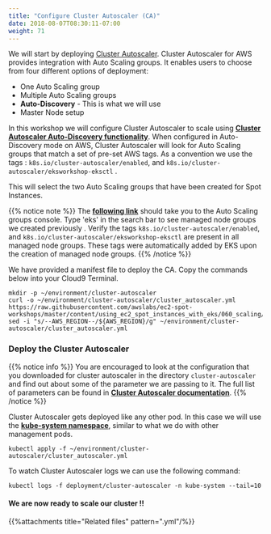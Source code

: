 ```yaml
---
title: "Configure Cluster Autoscaler (CA)"
date: 2018-08-07T08:30:11-07:00
weight: 71
---
```


We will start by deploying [Cluster Autoscaler](https://github.com/kubernetes/autoscaler/tree/master/cluster-autoscaler). Cluster Autoscaler for AWS provides integration with Auto Scaling groups. It enables users to choose from four different options of deployment:

* One Auto Scaling group
* Multiple Auto Scaling groups
* **Auto-Discovery** - This is what we will use
* Master Node setup

In this workshop we will configure Cluster Autoscaler to scale using **[Cluster Autoscaler Auto-Discovery functionality](https://github.com/kubernetes/autoscaler/blob/master/cluster-autoscaler/FAQ.md)**. When configured in Auto-Discovery mode on AWS, Cluster Autoscaler will look for Auto Scaling groups that match a set of pre-set AWS tags. As a convention we use the tags : `k8s.io/cluster-autoscaler/enabled`, and `k8s.io/cluster-autoscaler/eksworkshop-eksctl` .

This will select the two Auto Scaling groups that have been created for Spot Instances.

{{% notice note %}}
The  **[following link](https://console.aws.amazon.com/ec2autoscaling/home?#/details)** should take you to the
Auto Scaling groups console. Type 'eks' in the search bar to see managed node groups we created previously . Verify 
the tags `k8s.io/cluster-autoscaler/enabled`, and `k8s.io/cluster-autoscaler/eksworkshop-eksctl` are present 
in all managed node groups. These tags were automatically added by EKS upon the creation of managed node groups.
{{% /notice %}}

We have provided a manifest file to deploy the CA. Copy the commands below into your Cloud9 Terminal. 

```
mkdir -p ~/environment/cluster-autoscaler
curl -o ~/environment/cluster-autoscaler/cluster_autoscaler.yml https://raw.githubusercontent.com/awslabs/ec2-spot-workshops/master/content/using_ec2_spot_instances_with_eks/060_scaling/deploy_ca.files/cluster_autoscaler.yml
sed -i "s/--AWS_REGION--/${AWS_REGION}/g" ~/environment/cluster-autoscaler/cluster_autoscaler.yml
```

### Deploy the Cluster Autoscaler

{{% notice info %}}
You are encouraged to look at the configuration that you downloaded for cluster autoscaler in the directory `cluster-autoscaler` and find out about some of the parameter we are passing to it. The full list of parameters can be found in **[Cluster Autoscaler documentation](https://github.com/kubernetes/autoscaler/blob/master/cluster-autoscaler/FAQ.md#what-are-the-parameters-to-ca)**. 
{{% /notice %}}

Cluster Autoscaler gets deployed like any other pod. In this case we will use the **[kube-system namespace](https://kubernetes.io/docs/concepts/overview/working-with-objects/namespaces/)**, similar to what we do with other management pods.

```
kubectl apply -f ~/environment/cluster-autoscaler/cluster_autoscaler.yml
```

To watch Cluster Autoscaler logs we can use the following command:
```
kubectl logs -f deployment/cluster-autoscaler -n kube-system --tail=10
```

#### We are now ready to scale our cluster !!

{{%attachments title="Related files" pattern=".yml"/%}}
